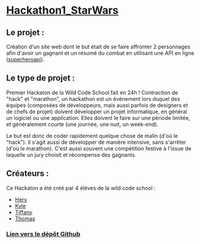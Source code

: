 # [Hackathon1_StarWars](https://github.com/saphir88/Hackaton1_StarWars/)

## Le projet :
Création d'un site web dont le but était de se faire affronter 2 personnages afin d'avoir un gagnant et un résumé du combat en utilisant une API en ligne ([superheroapi](http://www.superheroapi.com/)).

## Le type de projet :
Premier Hackaton de la Wild Code School fait en 24h !
Contraction de "hack" et "marathon", un hackathon est un événement lors duquel des équipes (composées de développeurs, mais aussi parfois de designers et de chefs de projet) doivent développer un projet informatique, en général un logiciel ou une application. Elles doivent le faire sur une période limitée, et généralement courte (une journée, une nuit, un week-end).

Le but est donc de coder rapidement quelque chose de malin (d'où le "hack"). Il s'agit aussi de développer de manière intensive, sans s'arrêter (d'où le marathon). C'est aussi souvent une compétition festive à l'issue de laquelle un jury choisit et récompense des gagnants.

## Créateurs :
Ce Hackaton a été créé par 4 élèves de la wild code school :
* [Hery](https://github.com/Hery-Rs)
* [Kyle](https://github.com/Battletoad21)
* [Tiffany](https://github.com/tiffaanym)
* [Thomas](https://github.com/saphir88/)

### [Lien vers le dépôt Github](https://github.com/saphir88/Hackaton1_StarWars/)
